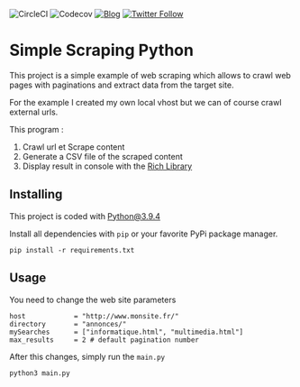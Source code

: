 ![CircleCI](https://img.shields.io/circleci/build/github/fonkyju/simple-scraping-python)
![Codecov](https://img.shields.io/codecov/c/github/fonkyju/simple-scraping-python)
[![Blog](https://img.shields.io/badge/blog-news-yellowgreen)](https://www.julienkrier.fr/articles)
[![Twitter Follow](https://img.shields.io/twitter/follow/julienkrier?style=social)](https://twitter.com/julienkrier)


# Simple Scraping Python

This project is a simple example of web scraping which allows to crawl web pages with paginations and extract data from the target site.

For the example I created my own local vhost but we can of course crawl external urls.

This program :

1. Crawl url et Scrape content
2. Generate a CSV file of the scraped content
3. Display result in console with the [Rich Library](https://github.com/willmcgugan/rich)

## Installing

This project is coded with Python@3.9.4

Install all dependencies with `pip` or your favorite PyPi package manager.

```
pip install -r requirements.txt
```


## Usage

You need to change the web site parameters

```
host            = "http://www.monsite.fr/"
directory       = "annonces/"
mySearches      = ["informatique.html", "multimedia.html"]
max_results     = 2 # default pagination number
```


After this changes, simply run the `main.py`

```
python3 main.py
```
